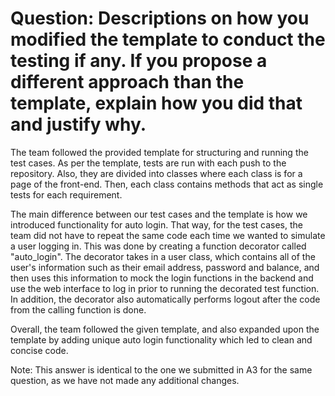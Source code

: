 # Question: Descriptions on how you modified the template to conduct the testing if any. If you propose a different approach than the template, explain how you did that and justify why.

The team followed the provided template for structuring and running the test cases.  As per the template, tests are run with each push to the repository. Also, they are divided into classes where each class is for a page of the front-end. Then, each class contains methods that act as single tests for each requirement.
 
The main difference between our test cases and the template is how we introduced functionality for auto login. That way, for the test cases, the team did not have to repeat the same code each time we wanted to simulate a user logging in. This was done by creating a function decorator called "auto_login".  The decorator takes in a user class, which contains all of the user's information such as their email address, password and balance, and then uses this information to mock the login functions in the backend and use the web interface to log in prior to running the decorated test function. In addition, the decorator also automatically performs logout after the code from the calling function is done.
 
Overall, the team followed the given template, and also expanded upon the template by adding unique auto login functionality which led to clean and concise code.

Note: This answer is identical to the one we submitted in A3 for the same question, as we have not made any additional changes. 
